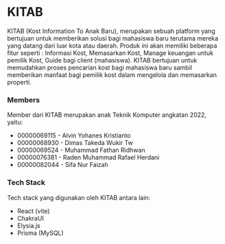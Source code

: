 # KITAB

KITAB (Kost Information To Anak Baru), merupakan sebuah platform yang bertujuan untuk memberikan solusi bagi mahasiswa baru terutama mereka yang datang dari luar kota atau daerah. Produk ini akan memiliki beberapa fitur seperti : Informasi Kost, Memasarkan Kost, Manage keuangan untuk pemilik Kost, Guide bagi client (mahasiswa). KITAB bertujuan untuk memudahkan proses pencarian kost bagi mahasiswa baru sambil memberikan manfaat bagi pemilik kost dalam mengelola dan memasarkan properti.

### Members
Member dari KITAB merupakan anak Teknik Komputer angkatan 2022, yaitu:
- 00000069115 - Alvin Yohanes Kristianto
- 00000068930 - Dimas Takeda Wukir Tw
- 00000069524 - Muhammad Fathan Ridhwan
- 00000076381 - Raden Muhammad Rafael Herdani
- 00000082044 - Sifa Nur Faizah

### Tech Stack
Tech stack yang digunakan oleh KITAB antara lain:
- React (vite)
- ChakraUI
- Elysia.js
- Prisma (MySQL)
